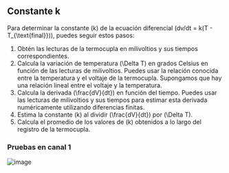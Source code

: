 ## Constante k

Para determinar la constante \(k\) de la ecuación diferencial \(dv/dt = k(T - T_{\text{final}})\), puedes seguir estos pasos:

1. Obtén las lecturas de la termocupla en milivoltios y sus tiempos correspondientes.
2. Calcula la variación de temperatura \(\Delta T\) en grados Celsius en función de las lecturas de milivoltios. Puedes usar la relación conocida entre la temperatura y el voltaje de la termocupla. Supongamos que hay una relación lineal entre el voltaje y la temperatura.
3. Calcula la derivada \(\frac{dV}{dt}\) en función del tiempo. Puedes usar las lecturas de milivoltios y sus tiempos para estimar esta derivada numéricamente utilizando diferencias finitas.
4. Estima la constante \(k\) al dividir \(\frac{dV}{dt}\) por \(\Delta T\).
5. Calcula el promedio de los valores de \(k\) obtenidos a lo largo del registro de la termocupla.

### Pruebas en canal 1

![image](https://github.com/stevenag1999/Lab3_Taller_ITCR/assets/92649989/9f355a96-8f4c-4ddf-bfe3-1629f53faf11)

